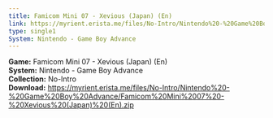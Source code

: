 ```yaml
---
title: Famicom Mini 07 - Xevious (Japan) (En)
link: https://myrient.erista.me/files/No-Intro/Nintendo%20-%20Game%20Boy%20Advance/Famicom%20Mini%2007%20-%20Xevious%20(Japan)%20(En).zip
type: single1
System: Nintendo - Game Boy Advance
---
```

<b>Game:</b> Famicom Mini 07 - Xevious (Japan) (En)<br>
<b>System:</b> Nintendo - Game Boy Advance<br>
<b>Collection:</b> No-Intro<br>
<b>Download:</b> https://myrient.erista.me/files/No-Intro/Nintendo%20-%20Game%20Boy%20Advance/Famicom%20Mini%2007%20-%20Xevious%20(Japan)%20(En).zip